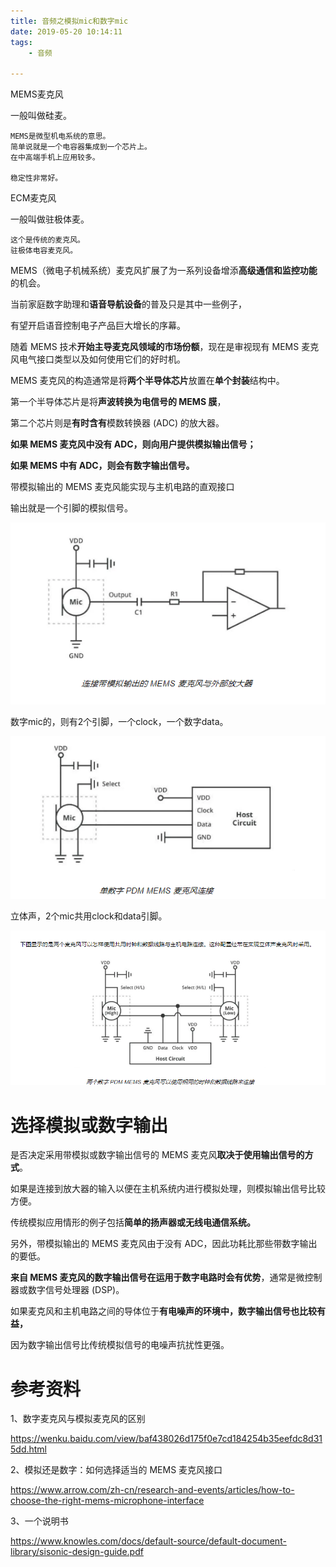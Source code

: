 ```yaml
---
title: 音频之模拟mic和数字mic
date: 2019-05-20 10:14:11
tags:
	- 音频

---
```




MEMS麦克风

一般叫做硅麦。

```
MEMS是微型机电系统的意思。
简单说就是一个电容器集成到一个芯片上。
在中高端手机上应用较多。

稳定性非常好。
```

ECM麦克风

一般叫做驻极体麦。

```
这个是传统的麦克风。
驻极体电容麦克风。
```



MEMS（微电子机械系统）麦克风扩展了为一系列设备增添**高级通信和监控功能**的机会。

当前家庭数字助理和**语音导航设备**的普及只是其中一些例子，

有望开启语音控制电子产品巨大增长的序幕。

随着 MEMS 技术**开始主导麦克风领域的市场份额**，现在是审视现有 MEMS 麦克风电气接口类型以及如何使用它们的好时机。

MEMS 麦克风的构造通常是将**两个半导体芯片**放置在**单个封装**结构中。

第一个半导体芯片是将**声波转换为电信号的 MEMS 膜**，

第二个芯片则是**有时含有**模数转换器 (ADC) 的放大器。

**如果 MEMS 麦克风中没有 ADC，则向用户提供模拟输出信号；**

**如果 MEMS 中有 ADC，则会有数字输出信号。**



带模拟输出的 MEMS 麦克风能实现与主机电路的直观接口

输出就是一个引脚的模拟信号。

![1600914349080](../images/random_name/1600914349080.png)

数字mic的，则有2个引脚，一个clock，一个数字data。

![1600914383919](../images/random_name/1600914383919.png)

立体声，2个mic共用clock和data引脚。

![1600914425804](../images/random_name/1600914425804.png)



# 选择模拟或数字输出

是否决定采用带模拟或数字输出信号的 MEMS 麦克风**取决于使用输出信号的方式**。

如果是连接到放大器的输入以便在主机系统内进行模拟处理，则模拟输出信号比较方便。

传统模拟应用情形的例子包括**简单的扬声器或无线电通信系统。**

另外，带模拟输出的 MEMS 麦克风由于没有 ADC，因此功耗比那些带数字输出的要低。

**来自 MEMS 麦克风的数字输出信号在运用于数字电路时会有优势**，通常是微控制器或数字信号处理器 (DSP)。

如果麦克风和主机电路之间的导体位于**有电噪声的环境中，数字输出信号也比较有益，**

因为数字输出信号比传统模拟信号的电噪声抗扰性更强。





# 参考资料

1、数字麦克风与模拟麦克风的区别

https://wenku.baidu.com/view/baf438026d175f0e7cd184254b35eefdc8d315dd.html

2、模拟还是数字：如何选择适当的 MEMS 麦克风接口

https://www.arrow.com/zh-cn/research-and-events/articles/how-to-choose-the-right-mems-microphone-interface

3、一个说明书

https://www.knowles.com/docs/default-source/default-document-library/sisonic-design-guide.pdf